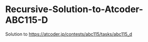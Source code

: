 # Recursive-Solution-to-Atcoder-ABC115-D
Solution to https://atcoder.jp/contests/abc115/tasks/abc115_d
